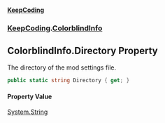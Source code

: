 #### [KeepCoding](index.md 'index')
### [KeepCoding](KeepCoding.md 'KeepCoding').[ColorblindInfo](KeepCoding_ColorblindInfo.md 'KeepCoding.ColorblindInfo')
## ColorblindInfo.Directory Property
The directory of the mod settings file.  
```csharp
public static string Directory { get; }
```
#### Property Value
[System.String](https://docs.microsoft.com/en-us/dotnet/api/System.String 'System.String')
